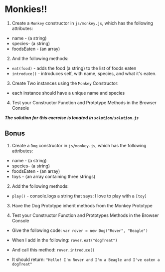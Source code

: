 # Monkies!!

1. Create a `Monkey` constructor in `js/monkey.js`, which has the following attributes:
 * name - (a string)
 * species- (a string)
 * foodsEaten - (an array)

2. And the following methods:
 * `eat(food)` - adds the food (a string) to the list of foods eaten
 * `introduce()` - introduces self, with name, species, and what it's eaten.

3. Create Two instances using the `Monkey` Constructor:
 * each instance should have a unique name and species

4. Test your Constructor Function and Prototype Methods in the Browser Console

***The solution for this exercise is located in `solution/solution.js`***

## Bonus

1. Create a `Dog` constructor in `js/monkey.js`, which has the following attributes:
 * name - (a string)
 * species- (a string)
 * foodsEaten - (an array)
 * toys - (an array containing three strings)

2. Add the following methods:
 * `play()` - console.logs a string that says: I love to play with a `[toy]`

3. Have the Dog Prototype inherit methods from the Monkey Prototype

4. Test your Constructor Function and Prototypes Methods in the Browser Console

  * Give the following code:
  `var rover = new Dog("Rover", "Beagle")`

  * When I add in the following:
  `rover.eat("dogTreat")`

  * And call this method:
  `rover.introduce()`

  * It should return:
  `"Hello! I'm Rover and I'm a Beagle and I've eaten a dogTreat"`
